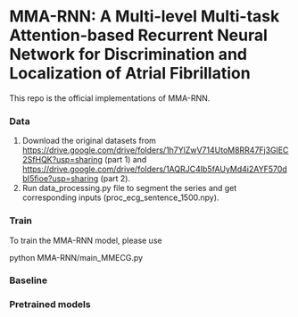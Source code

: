 # MMA-RNN: A Multi-level Multi-task Attention-based Recurrent Neural Network for Discrimination and Localization of Atrial Fibrillation

This repo is the official implementations of MMA-RNN. 

### Data 
1. Download the original datasets from https://drive.google.com/drive/folders/1h7YlZwV714UtoM8RR47Fj3GlEC2SfHQK?usp=sharing (part 1) and https://drive.google.com/drive/folders/1AQRJC4Ib5fAUyMd4i2AYF570dbI5fioe?usp=sharing (part 2).
2. Run data_processing.py file to segment the series and get corresponding inputs (proc_ecg_sentence_1500.npy).

### Train
To train the MMA-RNN model, please use

python MMA-RNN/main_MMECG.py

### Baseline

### Pretrained models
